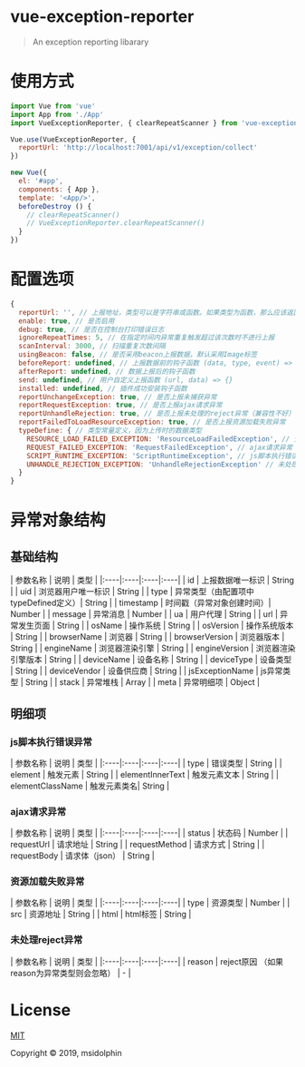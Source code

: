 # vue-exception-reporter

> An exception reporting libarary

# 使用方式
```js
import Vue from 'vue'
import App from './App'
import VueExceptionReporter, { clearRepeatScanner } from 'vue-exception-reporter'

Vue.use(VueExceptionReporter, {
  reportUrl: 'http://localhost:7001/api/v1/exception/collect'
})

new Vue({
  el: '#app',
  components: { App },
  template: '<App/>',
  beforeDestroy () {
    // clearRepeatScanner()
    // VueExceptionReporter.clearRepeatScanner()
  }
})
```

# 配置选项
```js
{
  reportUrl: '', // 上报地址，类型可以是字符串或函数。如果类型为函数，那么应该返回字符串
  enable: true, // 是否启用
  debug: true, // 是否在控制台打印错误日志
  ignoreRepeatTimes: 5, // 在指定时间内异常重复触发超过该次数时不进行上报
  scanInterval: 3000, // 扫描重复次数间隔
  usingBeacon: false, // 是否采用beacon上报数据，默认采用Image标签
  beforeReport: undefined, // 上报数据前的钩子函数 (data, type, event) => {} 注意：如果异常对象被置为空，则不会进行上报
  afterReport: undefined, // 数据上报后的钩子函数
  send: undefined, // 用户自定义上报函数 (url, data) => {}
  installed: undefined, // 插件成功安装钩子函数
  reportUnchangeException: true, // 是否上报未捕获异常
  reportRequestException: true, // 是否上报ajax请求异常
  reportUnhandleRejection: true, // 是否上报未处理的reject异常（兼容性不好）
  reportFailedToLoadResourceException: true, // 是否上报资源加载失败异常
  typeDefine: { // 类型常量定义，因为上传时的数据类型
    RESOURCE_LOAD_FAILED_EXCEPTION: 'ResourceLoadFailedException', // 资源加载失败异常
    REQUEST_FAILED_EXCEPTION: 'RequestFailedException', // ajax请求异常
    SCRIPT_RUNTIME_EXCEPTION: 'ScriptRuntimeException', // js脚本执行错误异常
    UNHANDLE_REJECTION_EXCEPTION: 'UnhandleRejectionException' // 未处理reject异常
  }
}
```

# 异常对象结构

## 基础结构

| 参数名称   | 说明   | 类型   | 
|:----|:----|:----|:----|
| id   | 上报数据唯一标识   | String   | 
| uid   | 浏览器用户唯一标识   | String   | 
| type   | 异常类型（由配置项中typeDefined定义）| String   | 
| timestamp | 时间戳（异常对象创建时间）| Number  | 
| message | 异常消息  | Number   |
| ua | 用户代理  | String   | 
| url | 异常发生页面  | String   |
| osName | 操作系统  | String   | 
| osVersion | 操作系统版本  | String   | 
| browserName | 浏览器  | String   | 
| browserVersion | 浏览器版本  | String   | 
| engineName | 浏览器渲染引擎  | String   | 
| engineVersion | 浏览器渲染引擎版本  | String   | 
| deviceName | 设备名称  | String   | 
| deviceType | 设备类型  | String   | 
| deviceVendor | 设备供应商  | String   | 
| jsExceptionName | js异常类型 | String   | 
| stack | 异常堆栈 | Array  | 
| meta | 异常明细项  | Object   | 


## 明细项

### js脚本执行错误异常

| 参数名称   | 说明   | 类型   | 
|:----|:----|:----|:----|
| type   | 错误类型   | String   | 
| element   | 触发元素   | String   | 
| elementInnerText   | 触发元素文本 | String   | 
| elementClassName | 触发元素类名| String  | 


### ajax请求异常

| 参数名称   | 说明   | 类型   | 
|:----|:----|:----|:----|
| status   | 状态码   | Number   | 
| requestUrl   | 请求地址   | String   | 
| requestMethod   | 请求方式 | String   | 
| requestBody | 请求体（json） | String  | 

### 资源加载失败异常

| 参数名称   | 说明   | 类型   | 
|:----|:----|:----|:----|
| type   | 资源类型   | Number   | 
| src    | 资源地址   | String   | 
| html   | html标签 | String   | 


### 未处理reject异常

| 参数名称   | 说明   | 类型   | 
|:----|:----|:----|:----|
| reason   | reject原因 （如果reason为异常类型则会忽略）  | -   | 



# License
[MIT](http://opensource.org/licenses/MIT)

Copyright © 2019, msidolphin
